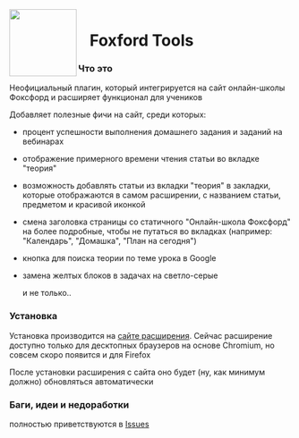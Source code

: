 <img align="left" width="120" src="https://fox.itstpm.tech/logo.svg">

# ⠀Foxford Tools

### Что это

Неофициальный плагин, который интегрируется на сайт онлайн-школы Фоксфорд и расширяет функционал для учеников

Добавляет полезные фичи на сайт, среди которых:

- процент успешности выполнения домашнего задания и заданий на вебинарах
- отображение примерного времени чтения статьи во вкладке "теория"
- возможность добавлять статьи из вкладки "теория" в закладки, которые отображаются в самом расширении, с названием статьи, предметом и красивой иконкой
- смена заголовка страницы со статичного "Онлайн-школа Фоксфорд" на более подробные, чтобы не путаться во вкладках (например: "Календарь", "Домашка", "План на сегодня")
- кнопка для поиска теории по теме урока в Google
- замена желтых блоков в задачах на светло-серые

  и не только..

### Установка

Установка производится на [сайте расширения](https://fox.itstpm.tech/). Сейчас расширение доступно только для десктопных браузеров на основе Chromium, но совсем скоро появится и для Firefox

После установки расширения с сайта оно будет (ну, как минимум должно) обновляться автоматически

### Баги, идеи и недоработки

полностью приветствуются в [Issues](https://github.com/itsTPM/foxford-tools/issues)
